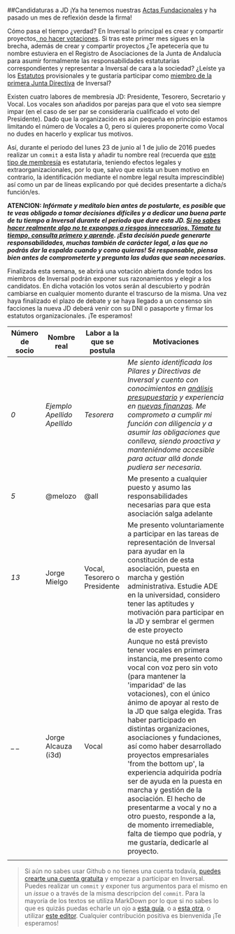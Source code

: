 ##Candidaturas a JD
¡Ya ha tenemos nuestras [Actas Fundacionales](https://github.com/inversal/Inversal-Org/blob/master/meta.Inversal.LINK/Firma%20de%20actas.md) y ha pasado un mes de reflexión desde la firma! 

Cómo pasa el tiempo ¿verdad? En Inversal lo principal es crear y compartir proyectos[, no hacer votaciones](https://github.com/inversal/Inversal-Org/blob/master/Lo_que_Inversal_no_es.md#inversal-no-es-un-experimento-de-liberalismo-anarqu%C3%ADa-o-democracia). Si tras este primer mes sigues en la brecha, además de crear y compartir proyectos ¿Te apetecería que tu nombre estuviera en el Registro de Asociaciones de la Junta de Andalucía para asumir formalmente las responsabilidades estatutarias correspondientes y representar a Inversal de cara a la sociedad?
¿Leíste ya los [Estatutos](https://github.com/inversal/Inversal-Org/blob/master/meta.Inversal.LINK/Asociacion%20Autonomica/Estatutos/estatutos_asociacion%20JA.doc) provisionales y te gustaría participar como  [miembro de la primera Junta Directiva](https://github.com/inversal/Inversal-Org/blob/master/Directivas/Directiva_de_Participaci%C3%B3n.md) de Inversal? 

Existen cuatro labores de membresía JD: Presidente, Tesorero, Secretario y Vocal. Los vocales son añadidos por parejas para que el voto sea siempre impar (en el caso de ser par se consideraría cualificado el voto del Presidente). Dado que la organización es aún pequeña en principio estamos limitando el número de Vocales a 0, pero si quieres proponerte como Vocal no dudes en hacerlo y explicar tus motivos.

Así, durante el periodo del lunes 23 de junio al 1 de julio de 2016 puedes realizar un `commit` a esta lista y añadir tu nombre real (recuerda que [este tipo de membresía](https://github.com/inversal/Inversal-Org/blob/master/Directivas/Directiva_de_Participaci%C3%B3n.md) es estatutaria, teniendo efectos legales y extraorganizacionales, por lo que, salvo que exista un buen motivo en contrario, la identificación mediante el nombre legal resulta imprescindible) así como un par de líneas explicando por qué decides presentarte a dicha/s función/es. 

**ATENCION: _Infórmate y medítalo bien antes de postularte, es posible que te veas obligado a tomar decisiones difíciles y a dedicar una buena parte de tu tiempo a Inversal durante el periodo que dure esta JD. [Si no sabes hacer realmente algo no te expongas a riesgos innecesarios. Tómate tu tiempo, consulta primero y aprende](https://github.com/inversal/Inversal-Org/blob/master/Directivas/Directiva_de_Seguridad.md). ¡Esta decisión puede generarte responsabilidades, muchas también de carácter legal, a las que no podrás dar la espalda cuando y como quieras! Sé responsable, piensa bien antes de comprometerte y pregunta las dudas que sean necesarias._**

Finalizada esta semana, se abrirá una votación abierta donde todos los miembros de Inversal podrán exponer sus razonamientos y elegir a los candidatos. En dicha votación los votos serán al descubierto y podrán cambiarse en cualquier momento durante el trascurso de la misma. Una vez haya finalizado el plazo de debate y se haya llegado a un consenso sin facciones la nueva JD deberá venir con su DNI o pasaporte y firmar los estatutos organizacionales. ¡Te esperamos!

|Número de socio|Nombre real|Labor a la que se postula|Motivaciones|
| ------------- | ------------- | ------------- | ------------- |
|_0_|_Ejemplo Apellido Apellido_|_Tesorera_|_Me siento identificada los Pilares y Directivas de Inversal y cuento con conocimientos en [análisis presupuestario](http://pastebin.com/Rjdvur48) y experiencia en [nuevas finanzas](https://etherscan.io/txsInternal?a=0xbb9bc244d798123fde783fcc1c72d3bb8c189413&p=84). Me comprometo a cumplir mi función con diligencia y a asumir las obligaciones que conlleva, siendo proactiva y manteniéndome accesible para actuar allá donde pudiera ser necesaria._|
| _5_ | @melozo | @all |  Me presento a cualquier puesto y asumo las responsabilidades necesarias para que esta asociación salga adelante |
| _13_ | Jorge Mielgo | Vocal, Tesorero o Presidente| Me presento voluntariamente a participar en las tareas de representación de Inversal para ayudar en la constitución de esta asociación, puesta en marcha y gestión administrativa. Estudie ADE en la universidad, considero tener las aptitudes y motivación para participar en la JD y sembrar el germen de este proyecto |
| _ _ | Jorge Alcauza (i3d) | Vocal | Aunque no está previsto tener vocales en primera instancia, me presento como vocal con voz pero sin voto (para mantener la 'imparidad' de las votaciones), con el único ánimo de apoyar al resto de la JD que salga elegida. Tras haber participado en distintas organizaciones, asociaciones y fundaciones, así como haber desarrollado proyectos empresariales 'from the bottom up', la experiencia adquirida podría ser de ayuda en la puesta en marcha y gestión de la asociación. El hecho de presentarme a vocal y no a otro puesto, responde a la, de momento irremediable, falta de tiempo que podría, y me gustaría, dedicarle al proyecto.  |
|  |  |  |  |

>Si aún no sabes usar Github o no tienes una cuenta todavía, [puedes crearte una cuenta gratuita](https://conociendogithub.readthedocs.io/en/latest/data/dinamica-de-uso/) y empezar a participar en Inversal. Puedes realizar un `commit` y exponer tus argumentos para el mismo en un *issue* o a través de la misma descripcion del `commit`. Para la mayoría de los textos se utiliza MarkDown por lo que si no sabes lo que es quizás puedas echarle un ojo a [esta guía](https://help.github.com/categories/writing-on-github/), o a [esta otra](https://guides.github.com/features/mastering-markdown/), o utilizar [este editor](https://stackedit.io/editor). Cualquier contribución positiva es bienvenida ¡Te esperamos!
